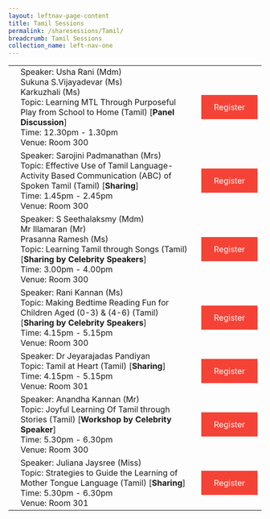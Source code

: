 ```yaml
---
layout: leftnav-page-content
title: Tamil Sessions
permalink: /sharesessions/Tamil/
breadcrumb: Tamil Sessions
collection_name: left-nav-one
---
```


<table>
  <tr>
    <td>
    </td>
    <td>Speaker: Usha Rani (Mdm) 
      <br>Sukuna S.Vijayadevar (Ms)
      <br>Karkuzhali (Ms)
      <br>Topic: Learning MTL Through Purposeful Play from School to Home (Tamil) [<b>Panel Discussion</b>]
      <br>Time: 12.30pm - 1.30pm
      <br>Venue: Room 300
</td>
    <td>
   <a href="https://event-reg.biz/Registration/MTLSSession?Session=T1"  style="  background-color: #f44336; color: white;padding: 14px 25px;text-align: center; text-decoration: none;display: inline-block;">Register</a>
  </td>
  </tr>
  <tr>
    <td>
    </td>
    <td>Speaker: Sarojini Padmanathan (Mrs)
      <br>Topic: Effective Use of Tamil Language- Activity Based Communication (ABC) of Spoken Tamil
      (Tamil) [<b>Sharing</b>]
      <br>Time: 1.45pm - 2.45pm
      <br>Venue: Room 300
</td>
    <td>
   <a href="https://event-reg.biz/Registration/MTLSSession?Session=T2"  style="  background-color: #f44336; color: white;padding: 14px 25px;text-align: center; text-decoration: none;display: inline-block;">Register</a>
  </td>
  </tr>
    <tr>
    <td>
    </td>
    <td>Speaker: S Seethalaksmy (Mdm)
      <br>Mr Illamaran (Mr)
      <br>Prasanna Ramesh (Ms)
      <br>Topic: Learning Tamil through Songs (Tamil) [<b>Sharing by Celebrity Speakers</b>]
      <br>Time: 3.00pm - 4.00pm
      <br>Venue: Room 300
</td>
      <td>
   <a href="https://event-reg.biz/Registration/MTLSSession?Session=T3"  style="  background-color: #f44336; color: white;padding: 14px 25px;text-align: center; text-decoration: none;display: inline-block;">Register</a>
  </td>
  </tr>
      <tr>
    <td>
    </td>
   <td>Speaker: Rani Kannan (Ms)
      <br>Topic: Making Bedtime Reading Fun for Children Aged  (0-3) & (4-6) (Tamil) [<b>Sharing by Celebrity Speakers</b>]
      <br>Time: 4.15pm - 5.15pm
      <br>Venue: Room 300
</td>
        <td>
   <a href="https://event-reg.biz/Registration/MTLSSession?Session=T4"  style="  background-color: #f44336; color: white;padding: 14px 25px;text-align: center; text-decoration: none;display: inline-block;">Register</a>
  </td>
  </tr>
        <tr>
    <td>
    </td>
    <td>Speaker: Dr Jeyarajadas Pandiyan
      <br>Topic: Tamil at Heart (Tamil) [<b>Sharing</b>]
      <br>Time: 4.15pm - 5.15pm
      <br>Venue: Room 301
</td>
       <td>
   <a href="https://event-reg.biz/Registration/MTLSSession?Session=T6"  style="  background-color: #f44336; color: white;padding: 14px 25px;text-align: center; text-decoration: none;display: inline-block;">Register</a>
  </td>    
  </tr>
        <tr>
    <td>
    </td>
    <td>Speaker: Anandha Kannan (Mr)
      <br>Topic: Joyful Learning Of Tamil through Stories (Tamil) [<b>Workshop by Celebrity Speaker</b>]
      <br>Time: 5.30pm - 6.30pm
      <br>Venue: Room 300
</td>
           <td>
   <a href="https://event-reg.biz/Registration/MTLSSession?Session=T5"  style="  background-color: #f44336; color: white;padding: 14px 25px;text-align: center; text-decoration: none;display: inline-block;">Register</a>
  </td>
  </tr>
          <tr>
    <td>
    </td>
    <td>Speaker: Juliana Jaysree (Miss)
      <br>Topic: Strategies to Guide the Learning of Mother Tongue Language (Tamil) [<b>Sharing</b>]
      <br>Time: 5.30pm - 6.30pm
      <br>Venue: Room 301
</td>
             <td>
   <a href="https://event-reg.biz/Registration/MTLSSession?Session=T7"  style="  background-color: #f44336; color: white;padding: 14px 25px;text-align: center; text-decoration: none;display: inline-block;">Register</a>
  </td>
  </tr>
</table>
